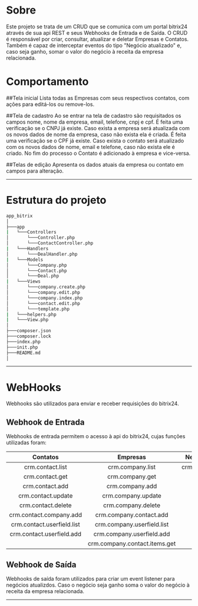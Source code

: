 # Sobre
Este projeto se trata de um CRUD que se comunica com um portal bitrix24 através de sua api REST e seus Webhooks de Entrada e de Saída. 
O CRUD é responsável por criar, consultar, atualizar e deletar Empresas e Contatos.
Também é capaz de interceptar eventos do tipo "Negócio atualizado" e, caso seja ganho, somar o valor do negócio à receita da empresa relacionada.

# Comportamento
##Tela inicial
Lista todas as Empresas com seus respectivos contatos, com ações para editá-los ou remove-los.

##Tela de cadastro
Ao se entrar na tela de cadastro são requisitados os campos nome, nome da empresa, email, telefone, cnpj e cpf.
É feita uma verificação se o CNPJ já existe. 
Caso exista a empresa será atualizada com os novos dados de nome da empresa, caso não exista ela é criada.
É feita uma verificação se o CPF já existe. 
Caso exista o contato será atualizado com os novos dados de nome, email e telefone, caso não exista ele é criado.
No fim do processo o Contato é adicionado à empresa e vice-versa.

##Telas de edição
Apresenta os dados atuais da empresa ou contato em campos para alteração.

---

# Estrutura do projeto

```bash
app_bitrix
│
├───app
|   └───Controllers
│       └───Controller.php
│       └───ContactController.php
|   └───Handlers
│       └───DealHandler.php
|   └───Models
│       └───Company.php
│       └───Contact.php
│       └───Deal.php
|   └───Views
│       └───company.create.php
│       └───company.edit.php
│       └───company.index.php
│       └───contact.edit.php
│       └───template.php
|   └───helpers.php
|   └───View.php
│
├───composer.json
├───composer.lock
├───index.php
├───init.php
├───README.md
│
```
---
# WebHooks
Webhooks são utilizados para enviar e receber requisições do bitrix24.

## Webhook de Entrada
Webhooks de entrada permitem o acesso à api do bitrix24, cujas funções utilizadas foram:

Contatos | Empresas | Negócios
:---: | :---: | :---:
crm.contact.list | crm.company.list | crm.deal.get
crm.contact.get | crm.company.get 
crm.contact.add | crm.company.add 
crm.contact.update | crm.company.update
crm.contact.delete | crm.company.delete
crm.contact.company.add | crm.company.contact.add
crm.contact.userfield.list | crm.company.userfield.list
crm.contact.userfield.add  | crm.company.userfield.add
                            | crm.company.contact.items.get

## Webhook de Saída
Webhooks de saída foram utilizados para criar um event listener para negócios atualizdos.
Caso o negócio seja ganho soma o valor do negócio à receita da empresa relacionada.

---